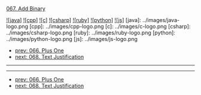 [067. Add Binary](https://leetcode.com/problems/add-binary/)

[![java]](../java/067-add-binary.md)
[![cpp]](../cpp/067-add-binary.md)
[![c]](../c/067-add-binary.md)
[![csharp]](../csharp/067-add-binary.md)
[![ruby]](../ruby/067-add-binary.md)
[![python]](../python/067-add-binary.md)
[![js]](../js/067-add-binary.md)
[java]: ../images/java-logo.png
[cpp]: ../images/cpp-logo.png
[c]: ../images/c-logo.png
[csharp]: ../images/csharp-logo.png
[ruby]: ../images/ruby-logo.png
[python]: ../images/python-logo.png
[js]: ../images/js-logo.png

- [prev: 066. Plus One](066-plus-one.md)
- [next: 068. Text Justification](068-text-justification.md)

---



---

- [prev: 066. Plus One](066-plus-one.md)
- [next: 068. Text Justification](068-text-justification.md)
